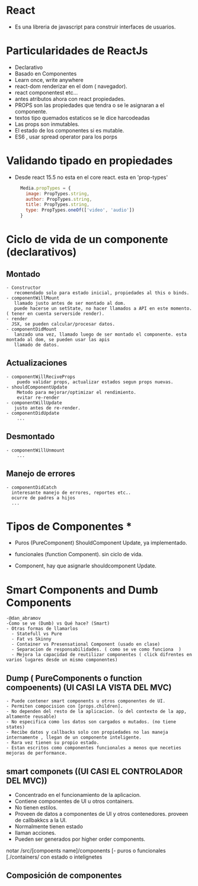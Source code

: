# React
  
  - Es una libreria de javascript para construir interfaces de usuarios.

# Particularidades de ReactJs
  
  - Declarativo
  - Basado en Componentes
  - Learn once, write anywhere
  - react-dom renderizar en el dom ( navegador).
  - react componentest etc...
  - antes atributos ahora con react propiedades.
  - PROPS son las propiedades que tendra o se le asignaran a   el componente.
  - textos tipo quemados estaticos se le dice harcodeadas
  - Las props son inmutables.
  - El estado de los componentes si es mutable.
  - ES6 , usar spread operator para los porps
  
# Validando tipado en propiedades
  - Desde react 15.5 no esta en el core react.
   esta en 'prop-types'
    
    ```js 
      Media.propTypes = {
        image: PropTypes.string,
        author: PropTypes.string,
        title: PropTypes.string,
        type: PropTypes.oneOf(['video', 'audio'])
      }
    ```

# Ciclo de vida de un componente (declarativos)
  
  ## Montado
    
    - Constructor
       recomendado solo para estado inicial, propiedades al this o binds.
    - componentWillMount
       llamado justo antes de ser montado al dom.
       puede hacerse un setState, no hacer llamados a API en este momento. ( tener en cuenta serverside render).
    - render
      JSX, se pueden calcular/procesar datos.
    - componentDidMount
       lanzado una vez, llamado luego de ser montado el componente. esta montado al dom, se pueden usar las apis
       llamado de datos.

  ## Actualizaciones
    
    - componentWillReciveProps
        puedo validar props, actualizar estados segun props nuevas.
    - shouldComponentUpdate
        Metodo para mejorar/optimizar el rendimiento.
        evitar re-render
    - componentWillUpdate
       justo antes de re-render.
    - componentDidUpdate
        ...

  ## Desmontado
    - componentWillUnmount
        ...
   
  ## Manejo de errores
    - componentDidCatch
      interesante manejo de errores, reportes etc..
      ocurre de padres a hijos
      ...

  # Tipos de Componentes *
   
   - Puros (PureComponent) 
      ShouldComponent Update, ya implementado.

   - funcionales (function Component).
      sin ciclo de vida.

   - Component, hay que asignarle shouldcomponent Update.

  # Smart Components and Dumb Components
       
    -@dan_abramov
    -Como se ve (Dumb) vs Qué hace? (Smart)
    - Otras formas de llamarlos
      - Statefull vs Pure
      - Fat vs Skinny
      - Container vs Presensational Component (usado en clase)
      - Separacion de responsabilidades. ( como se ve como funciona  )
      - Mejora la capacidad de reutilizar componentes ( click difrentes en varios lugares desde un mismo componentes)

  ## Dump ( PureComponents o function compoenents) (UI CASI LA VISTA DEL MVC)
    
    - Puede contener smart components u otros componentes de UI.
    - Permiten compocision con [props.children].
    - No dependen del resto de la aplicacion. (o del contexto de la app, altamente reusable)
    - No especifica como los datos son cargados o mutados. (no tiene states)
    - Recibe datos y callbacks solo con propiedades no las maneja internamente , llegan de un componente inteligente.
    - Rara vez tienen su propio estado.
    - Estan escritos como componentes funcionales a menos que neceties mejoras de performance.


  ## smart componets ((UI CASI EL CONTROLADOR DEL MVC))
   
   - Concentrado en el funcionamiento de la aplicacion.
   - Contiene componentes de UI u otros containers.
   - No tienen estilos.
   - Proveen de datos a componentes de UI y otros contenedores.
   proveen de callbakkcs a la UI.
   - Normalmente tienen estado
   - llaman acciones.
   - Pueden ser generados por higher order components.



   notar 
      /src/[compoents name]/components
                              [- puros o funcionales
                              [./containers/ con estado o intelignetes
                              
  ## Composición de componentes